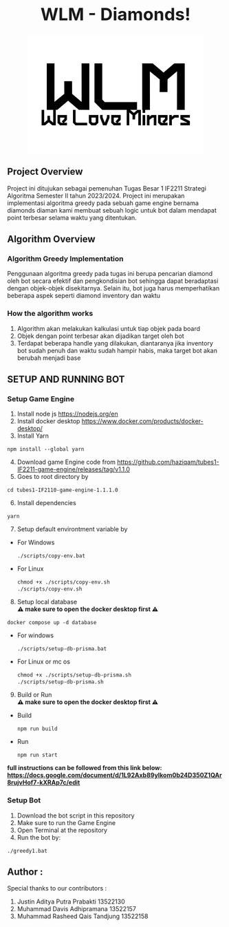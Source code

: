 <h1 align="center" style="font-size: 40px"> WLM - Diamonds!</h1>

<p align="center">
    <img src="WLM.png" align="center">
</p>

## Project Overview

Project ini ditujukan sebagai pemenuhan Tugas Besar 1 IF2211 Strategi Algoritma Semester II tahun 2023/2024. Project ini merupakan implementasi algoritma greedy pada sebuah game engine bernama diamonds diaman kami membuat sebuah logic untuk bot dalam mendapat point terbesar selama waktu yang ditentukan.

## Algorithm Overview

### Algorithm Greedy Implementation

Penggunaan algoritma greedy pada tugas ini berupa pencarian diamond oleh bot secara efektif dan pengkondisian bot sehingga dapat beradaptasi dengan objek-objek disekitarnya. Selain itu, bot juga harus memperhatikan beberapa aspek seperti diamond inventory dan waktu

### How the algorithm works

1. Algorithm akan melakukan kalkulasi untuk tiap objek pada board
2. Objek dengan point terbesar akan dijadikan target oleh bot
3. Terdapat beberapa handle yang dilakukan, diantaranya jika inventory bot sudah penuh dan waktu sudah hampir habis, maka target bot akan berubah menjadi base

## SETUP AND RUNNING BOT

### Setup Game Engine

1. Install node js
   https://nodejs.org/en
2. Install docker desktop
   https://www.docker.com/products/docker-desktop/
3. Install Yarn

```
npm install --global yarn
```

4. Download game Engine code from
   https://github.com/haziqam/tubes1-IF2211-game-engine/releases/tag/v1.1.0
5. Goes to root directory by

```
cd tubes1-IF2110-game-engine-1.1.1.0
```

6. Install dependencies

```
yarn
```

7. Setup default environtment variable by

- For Windows
  ```
  ./scripts/copy-env.bat
  ```
- For Linux
  ```
  chmod +x ./scripts/copy-env.sh
  ./scripts/copy-env.sh
  ```

8. Setup local database <br><b>⚠️ make sure to open the docker desktop first ⚠️</b>

```
docker compose up -d database
```

- For windows
  ```
  ./scripts/setup-db-prisma.bat
  ```
- For Linux or mc os
  ```
  chmod +x ./scripts/setup-db-prisma.sh
  ./scripts/setup-db-prisma.sh
  ```

9. Build or Run <br><b>⚠️ make sure to open the docker desktop first ⚠️</b>

- Build
  ```
  npm run build
  ```
- Run
  ```
  npm run start
  ```

<b>full instructions can be followed from this link below:
https://docs.google.com/document/d/1L92Axb89yIkom0b24D350Z1QAr8rujvHof7-kXRAp7c/edit</b>

### Setup Bot

1. Download the bot script in this repository
2. Make sure to run the Game Engine
3. Open Terminal at the repository
4. Run the bot by:

```
./greedy1.bat
```

## Author :

Special thanks to our contributors :

1. Justin Aditya Putra Prabakti 13522130
2. Muhammad Davis Adhipramana 13522157
3. Muhammad Rasheed Qais Tandjung 13522158</b>
